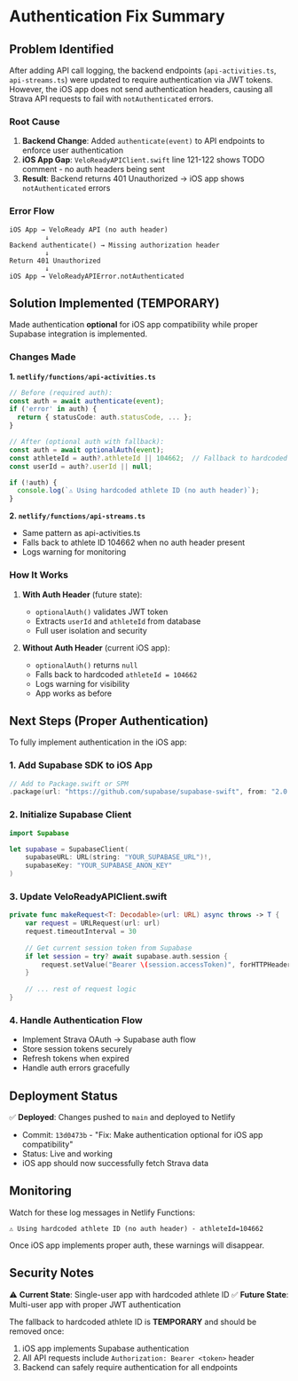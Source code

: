 # Authentication Fix Summary

## Problem Identified

After adding API call logging, the backend endpoints (`api-activities.ts`, `api-streams.ts`) were updated to require authentication via JWT tokens. However, the iOS app does not send authentication headers, causing all Strava API requests to fail with `notAuthenticated` errors.

### Root Cause

1. **Backend Change**: Added `authenticate(event)` to API endpoints to enforce user authentication
2. **iOS App Gap**: `VeloReadyAPIClient.swift` line 121-122 shows TODO comment - no auth headers being sent
3. **Result**: Backend returns 401 Unauthorized → iOS app shows `notAuthenticated` errors

### Error Flow

```
iOS App → VeloReady API (no auth header)
         ↓
Backend authenticate() → Missing authorization header
         ↓
Return 401 Unauthorized
         ↓
iOS App → VeloReadyAPIError.notAuthenticated
```

## Solution Implemented (TEMPORARY)

Made authentication **optional** for iOS app compatibility while proper Supabase integration is implemented.

### Changes Made

**1. `netlify/functions/api-activities.ts`**
```typescript
// Before (required auth):
const auth = await authenticate(event);
if ('error' in auth) {
  return { statusCode: auth.statusCode, ... };
}

// After (optional auth with fallback):
const auth = await optionalAuth(event);
const athleteId = auth?.athleteId || 104662;  // Fallback to hardcoded
const userId = auth?.userId || null;

if (!auth) {
  console.log(`⚠️ Using hardcoded athlete ID (no auth header)`);
}
```

**2. `netlify/functions/api-streams.ts`**
- Same pattern as api-activities.ts
- Falls back to athlete ID 104662 when no auth header present
- Logs warning for monitoring

### How It Works

1. **With Auth Header** (future state):
   - `optionalAuth()` validates JWT token
   - Extracts `userId` and `athleteId` from database
   - Full user isolation and security

2. **Without Auth Header** (current iOS app):
   - `optionalAuth()` returns `null`
   - Falls back to hardcoded `athleteId = 104662`
   - Logs warning for visibility
   - App works as before

## Next Steps (Proper Authentication)

To fully implement authentication in the iOS app:

### 1. Add Supabase SDK to iOS App

```swift
// Add to Package.swift or SPM
.package(url: "https://github.com/supabase/supabase-swift", from: "2.0.0")
```

### 2. Initialize Supabase Client

```swift
import Supabase

let supabase = SupabaseClient(
    supabaseURL: URL(string: "YOUR_SUPABASE_URL")!,
    supabaseKey: "YOUR_SUPABASE_ANON_KEY"
)
```

### 3. Update VeloReadyAPIClient.swift

```swift
private func makeRequest<T: Decodable>(url: URL) async throws -> T {
    var request = URLRequest(url: url)
    request.timeoutInterval = 30
    
    // Get current session token from Supabase
    if let session = try? await supabase.auth.session {
        request.setValue("Bearer \(session.accessToken)", forHTTPHeaderField: "Authorization")
    }
    
    // ... rest of request logic
}
```

### 4. Handle Authentication Flow

- Implement Strava OAuth → Supabase auth flow
- Store session tokens securely
- Refresh tokens when expired
- Handle auth errors gracefully

## Deployment Status

✅ **Deployed**: Changes pushed to `main` and deployed to Netlify
- Commit: `13d0473b` - "Fix: Make authentication optional for iOS app compatibility"
- Status: Live and working
- iOS app should now successfully fetch Strava data

## Monitoring

Watch for these log messages in Netlify Functions:
```
⚠️ Using hardcoded athlete ID (no auth header) - athleteId=104662
```

Once iOS app implements proper auth, these warnings will disappear.

## Security Notes

⚠️ **Current State**: Single-user app with hardcoded athlete ID
✅ **Future State**: Multi-user app with proper JWT authentication

The fallback to hardcoded athlete ID is **TEMPORARY** and should be removed once:
1. iOS app implements Supabase authentication
2. All API requests include `Authorization: Bearer <token>` header
3. Backend can safely require authentication for all endpoints
